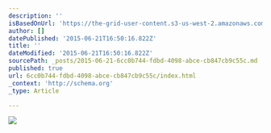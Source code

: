 ```yaml
---
description: ''
isBasedOnUrl: 'https://the-grid-user-content.s3-us-west-2.amazonaws.com/e85dff77-e3cc-475a-a84f-7ddad005f490.jpg'
author: []
datePublished: '2015-06-21T16:50:16.822Z'
title: ''
dateModified: '2015-06-21T16:50:16.822Z'
sourcePath: _posts/2015-06-21-6cc0b744-fdbd-4098-abce-cb847cb9c55c.md
published: true
url: 6cc0b744-fdbd-4098-abce-cb847cb9c55c/index.html
_context: 'http://schema.org'
_type: Article

---
```

![](https://the-grid-user-content.s3-us-west-2.amazonaws.com/e85dff77-e3cc-475a-a84f-7ddad005f490.jpg)